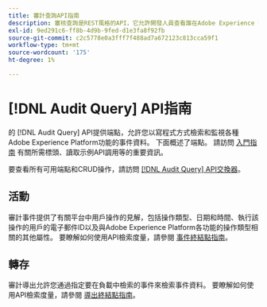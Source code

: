 ```yaml
---
title: 審計查詢API指南
description: 審核查詢是REST風格的API，它允許開發人員查看誰在Adobe Experience Platform執行了哪些操作。
exl-id: 9ed291c6-ff8b-4d9b-9fed-d1e3fa8f92fb
source-git-commit: c2c5778e0a3fff7f488ad7a672123c813cca59f1
workflow-type: tm+mt
source-wordcount: '175'
ht-degree: 1%

---
```


# [!DNL Audit Query] API指南

的 [!DNL Audit Query] API提供端點，允許您以寫程式方式檢索和監視各種Adobe Experience Platform功能的事件資料。 下面概述了端點。 請訪問 [入門指南](./getting-started.md) 有關所需標頭、讀取示例API調用等的重要資訊。

要查看所有可用端點和CRUD操作，請訪問 [[!DNL Audit Query] API交換器](https://www.adobe.io/experience-platform-apis/references/audit-query/)。

## 活動

審計事件提供了有關平台中用戶操作的見解，包括操作類型、日期和時間、執行該操作的用戶的電子郵件ID以及與Adobe Experience Platform各功能的操作類型相關的其他屬性。 要瞭解如何使用API檢索度量，請參閱 [事件終結點指南](./events.md)。

## 轉存

審計導出允許您通過指定要在負載中檢索的事件來檢索事件資料。 要瞭解如何使用API檢索度量，請參閱 [導出終結點指南](./export.md)。

